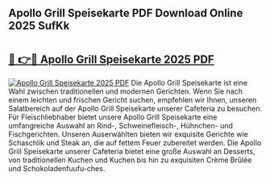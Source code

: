 ## Apollo Grill Speisekarte PDF Download Online 2025 SufKk

# <h2><a href="http://gcbcwqk.nevu.top/?p=Apollo+Grill+Speisekarte">🔗 👉🔴 Apollo Grill Speisekarte 2025 PDF</a></h2>

[![Apollo Grill Speisekarte 2025 PDF](https://i.imgur.com/dBaPXMq.png)](http://gcbcwqk.nevu.top/?p=Apollo+Grill+Speisekarte)
Die Apollo Grill Speisekarte ist eine Wahl zwischen traditionellen und modernen Gerichten. Wenn Sie nach einem leichten und frischen Gericht suchen, empfehlen wir Ihnen, unseren Salatbereich auf der Apollo Grill Speisekarte unserer Cafeteria zu besuchen. Für Fleischliebhaber bietet unsere Apollo Grill Speisekarte eine umfangreiche Auswahl an Rind-, Schweinefleisch-, Hühnchen- und Fischgerichten. Unseren Auserwählten bieten wir exquisite Gerichte wie Schaschlik und Steak an, die auf fettem Feuer zubereitet werden. Die Apollo Grill Speisekarte unserer Cafeteria bietet eine große Auswahl an Desserts, von traditionellen Kuchen und Kuchen bis hin zu exquisiten Crème Brûlée und Schokoladenfuufu-ches.

